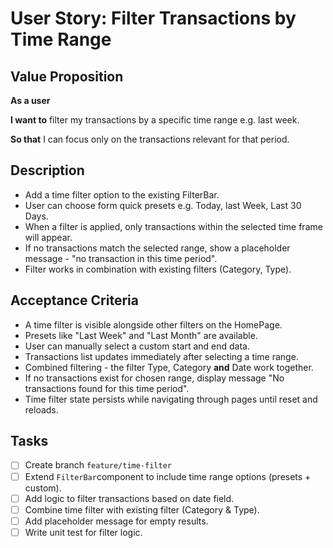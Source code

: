 # User Story: Filter Transactions by Time Range

## Value Proposition

**As a user**

**I want to** filter my transactions by a specific time range e.g. last week.

**So that** I can focus only on the transactions relevant for that period.

## Description

- Add a time filter option to the existing FilterBar.
- User can choose form quick presets e.g. Today, last Week, Last 30 Days.
- When a filter is applied, only transactions within the selected time frame will appear.
- If no transactions match the selected range, show a placeholder message - "no transaction in this time period".
- Filter works in combination with existing filters (Category, Type).

## Acceptance Criteria

- A time filter is visible alongside other filters on the HomePage.
- Presets like "Last Week" and "Last Month" are available.
- User can manually select a custom start and end data.
- Transactions list updates immediately after selecting a time range.
- Combined filtering - the filter Type, Category **and** Date work together.
- If no transactions exist for chosen range, display message "No transactions found for this time period".
- Time filter state persists while navigating through pages until reset and reloads.

## Tasks

- [ ] Create branch `feature/time-filter`
- [ ] Extend `FilterBar`component to include time range options (presets + custom).
- [ ] Add logic to filter transactions based on date field.
- [ ] Combine time filter with existing filter (Category & Type).
- [ ] Add placeholder message for empty results.
- [ ] Write unit test for filter logic.
